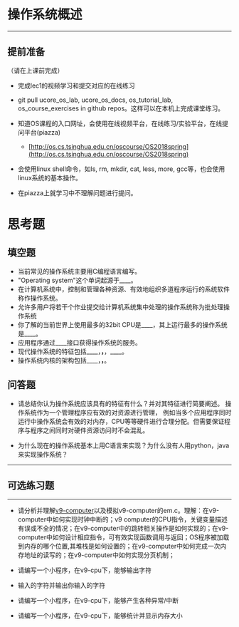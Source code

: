 # 操作系统概述

---

## **提前准备**

（请在上课前完成）

* 完成lec1的视频学习和提交对应的在线练习
* git pull ucore\_os\_lab, ucore\_os\_docs, os\_tutorial\_lab, os\_course\_exercises in github repos。这样可以在本机上完成课堂练习。
* 知道OS课程的入口网址，会使用在线视频平台，在线练习/实验平台，在线提问平台\(piazza\)
  * [http://os.cs.tsinghua.edu.cn/oscourse/OS2018spring](http://os.cs.tsinghua.edu.cn/oscourse/OS2018spring)


* 会使用linux shell命令，如ls, rm, mkdir, cat, less, more, gcc等，也会使用linux系统的基本操作。
* 在piazza上就学习中不理解问题进行提问。



# 思考题

## 填空题

* 当前常见的操作系统主要用C编程语言编写。
* "Operating system"这个单词起源于____。
* 在计算机系统中，控制和管理各种资源、有效地组织多道程序运行的系统软件称作操作系统。
* 允许多用户将若干个作业提交给计算机系统集中处理的操作系统称为批处理操作系统
* 你了解的当前世界上使用最多的32bit CPU是____，其上运行最多的操作系统是____。
* 应用程序通过____接口获得操作系统的服务。
* 现代操作系统的特征包括____，____，____，____。
* 操作系统内核的架构包括____，____，____。


## 问答题

- 请总结你认为操作系统应该具有的特征有什么？并对其特征进行简要阐述。
操作系统作为一个管理程序应有效的对资源进行管理， 例如当多个应用程序同时运行中操作系统会有效的对内存，CPU等等硬件进行合理分配。但需要保证程序与程序之间同时对硬件资源访问时不会混乱。


- 为什么现在的操作系统基本上用C语言来实现？为什么没有人用python，java来实现操作系统？

---

## 可选练习题

---

- 请分析并理解[v9\-computer](https://github.com/chyyuu/os_tutorial_lab/blob/master/v9_computer/docs/v9_computer.md)以及模拟v9\-computer的em.c。理解：在v9\-computer中如何实现时钟中断的；v9 computer的CPU指令，关键变量描述有误或不全的情况；在v9\-computer中的跳转相关操作是如何实现的；在v9\-computer中如何设计相应指令，可有效实现函数调用与返回；OS程序被加载到内存的哪个位置,其堆栈是如何设置的；在v9\-computer中如何完成一次内存地址的读写的；在v9\-computer中如何实现分页机制；


- 请编写一个小程序，在v9-cpu下，能够输出字符


- 输入的字符并输出你输入的字符


- 请编写一个小程序，在v9-cpu下，能够产生各种异常/中断


- 请编写一个小程序，在v9-cpu下，能够统计并显示内存大小

